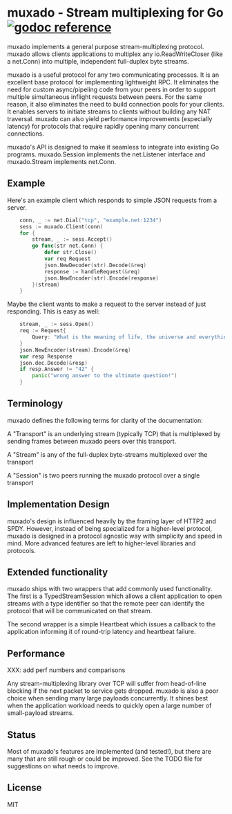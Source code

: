 # muxado - Stream multiplexing for Go [![godoc reference](https://godoc.org/github.com/inconshreveable/muxado?status.png)](https://godoc.org/github.com/inconshreveable/muxado)

muxado implements a general purpose stream-multiplexing protocol. muxado allows clients applications
to multiplex any io.ReadWriteCloser (like a net.Conn) into multiple, independent full-duplex byte streams.

muxado is a useful protocol for any two communicating processes. It is an excellent base protocol
for implementing lightweight RPC. It eliminates the need for custom async/pipeling code from your peers
in order to support multiple simultaneous inflight requests between peers. For the same reason, it also
eliminates the need to build connection pools for your clients. It enables servers to initiate streams
to clients without building any NAT traversal. muxado can also yield performance improvements (especially
latency) for protocols that require rapidly opening many concurrent connections.

muxado's API is designed to make it seamless to integrate into existing Go programs. muxado.Session
implements the net.Listener interface and muxado.Stream implements net.Conn.

## Example

Here's an example client which responds to simple JSON requests from a server.

```go
    conn, _ := net.Dial("tcp", "example.net:1234")
    sess := muxado.Client(conn)
    for {
        stream, _ := sess.Accept()
        go func(str net.Conn) {
            defer str.Close()
            var req Request
            json.NewDecoder(str).Decode(&req)
            response := handleRequest(&req)
            json.NewEncoder(str).Encode(response)
        }(stream)
    }
```

Maybe the client wants to make a request to the server instead of just responding. This is easy as well:

```go
    stream, _ := sess.Open()
    req := Request{
        Query: "What is the meaning of life, the universe and everything?",
    }
    json.NewEncoder(stream).Encode(&req)
    var resp Response
    json.dec.Decode(&resp)
    if resp.Answer != "42" {
        panic("wrong answer to the ultimate question!")
    }
```

## Terminology
muxado defines the following terms for clarity of the documentation:

A "Transport" is an underlying stream (typically TCP) that is multiplexed by sending frames between muxado peers over this transport.

A "Stream" is any of the full-duplex byte-streams multiplexed over the transport

A "Session" is two peers running the muxado protocol over a single transport

## Implementation Design
muxado's design is influenced heavily by the framing layer of HTTP2 and SPDY. However, instead
of being specialized for a higher-level protocol, muxado is designed in a protocol agnostic way
with simplicity and speed in mind. More advanced features are left to higher-level libraries and protocols.

## Extended functionality
muxado ships with two wrappers that add commonly used functionality. The first is a TypedStreamSession
which allows a client application to open streams with a type identifier so that the remote peer
can identify the protocol that will be communicated on that stream.

The second wrapper is a simple Heartbeat which issues a callback to the application informing it
of round-trip latency and heartbeat failure.

## Performance
XXX: add perf numbers and comparisons

Any stream-multiplexing library over TCP will suffer from head-of-line blocking if the next packet to service gets dropped.
muxado is also a poor choice when sending many large payloads concurrently.
It shines best when the application workload needs to quickly open a large number of small-payload streams.

## Status
Most of muxado's features are implemented (and tested!), but there are many that are still rough or could be improved. See the TODO file for suggestions on what needs to improve.

## License
MIT
